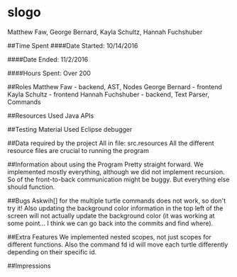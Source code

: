 # slogo

Matthew Faw, George Bernard, Kayla Schultz, Hannah Fuchshuber


##Time Spent
####Date Started: 
10/14/2016

####Date Ended:
11/2/2016

####Hours Spent:
Over 200

##Roles
Matthew Faw - backend, AST, Nodes
George Bernard - frontend 
Kayla Schultz - frontend
Hannah Fuchshuber - backend, Text Parser, Commands

##Resources
Used Java APIs

##Testing Material
Used Eclipse debugger

##Data required by the project
All in file: src.resources 
All the different resource files are crucial to running the program

##Information about using the Program
Pretty straight forward. We implemented mostly everything, although we did not implement recursion. So of the front-to-back communication might be buggy. But everything else should function.

##Bugs
Askwih[] for the multiple turtle commands does not work, so don't try it! Also updating the background color information in the top left of the screen will not actually update the background color (it was working at some point... I think we can go back into the commits and find where). 

##Extra Features
We implemented nested scopes, not just scopes for different functions. Also the command fd id will move each turtle differently depending on their specific id.

##Impressions
